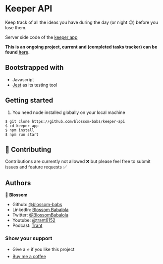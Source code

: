 # Keeper API

Keep track of all the ideas you have during the day (or night 😉) before you lose them.

Server side code of the [keeper app](https://github.com/blossom-babs/keeper-app)

**This is an ongoing project, current and (completed tasks tracker) can be found [here](https://github.com/blossom-babs/keeper-api/blob/main/note.md).**

## Bootstrapped with

- Javascript
- [Jest](https://jestjs.io/) as its testing tool

## Getting started

1. You need node installed globally on your local machine

```
$ git clone https://github.com/blossom-babs/keeper-api
$ cd keeper-app
$ npm install
$ npm run start
```

## 🤝 Contributing

Contributions are currently not allowed ❌ but please feel free to submit issues and feature requests ✅

## Authors

🌸 **Blossom**

- Github: [@blossom-babs](https://github.com/blossom-babs/)
- LinkedIn: [Blossom Babalola](https://www.linkedin.com/in/blossom-babalola/)
- Twitter: [@BlossomBabalola](https://twitter.com/BabalolaBlossom)
- Youtube: [@trant6152](https://www.youtube.com/channel/UCWqoKQfyZTTLUd4t8yBT57g)
- Podcast: [Trant](https://anchor.fm/trant)

### Show your support

- Give a ⭐ if you like this project
- [Buy me a coffee](https://www.buymeacoffee.com/blossombabs)

